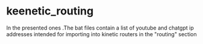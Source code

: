 # keenetic_routing
In the presented ones .The bat files contain a list of youtube and chatgpt ip addresses intended for importing into kinetic routers in the "routing" section
